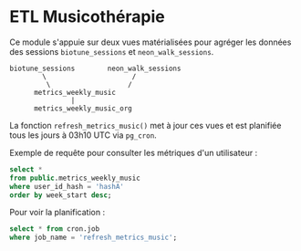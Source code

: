 # ETL Musicothérapie

Ce module s'appuie sur deux vues matérialisées pour agréger les données des sessions
`biotune_sessions` et `neon_walk_sessions`.

```
biotune_sessions        neon_walk_sessions
        \                     /
         \                   /
      metrics_weekly_music
               |
      metrics_weekly_music_org
```

La fonction `refresh_metrics_music()` met à jour ces vues et est planifiée tous
les jours à 03h10 UTC via `pg_cron`.

Exemple de requête pour consulter les métriques d'un utilisateur :

```sql
select *
from public.metrics_weekly_music
where user_id_hash = 'hashA'
order by week_start desc;
```

Pour voir la planification :

```sql
select * from cron.job
where job_name = 'refresh_metrics_music';
```
